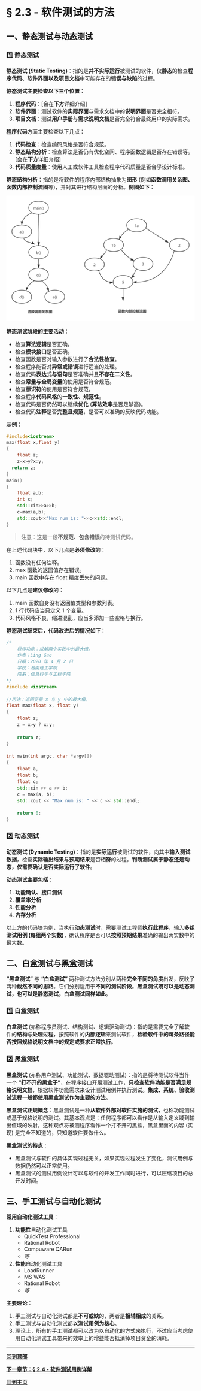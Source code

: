# § 2.3 - 软件测试的方法

## 一、静态测试与动态测试

### :one: 静态测试

**静态测试 (Static Testing)**：指的是**并不实际运行**被测试的软件，仅**静态**的检查**程序代码、软件界面以及项目文档**中可能存在的**错误与缺陷**的过程。

**静态测试主要检查以下三个位置**：

1. **程序代码**：[会在**下方**详细介绍]
2. **软件界面**：测试软件的**实际界面**与需求文档中的**说明界面**是否完全相符。
3. **项目文档**：测试**用户手册**与**需求说明文档**是否完全符合最终用户的实际需求。

**程序代码**方面主要检查以下几点：

1. **代码检查**：检查编码风格是否符合规范。
2. **静态结构分析**：检查算法是否仍有优化空间、程序函数逻辑是否存在错误等。[会在**下方**详细介绍]
3. **代码质量度量**：使用人工或软件工具检查程序代码质量是否合乎设计标准。

**静态结构分析**：指的是将软件的程序内部结构抽象为**图形** (例如**函数调用关系图、函数内部控制流图**等)，并对其进行结构层面的分析。**例图如下**：

![静态结构分析](https://github.com/Lingggao/Software-Testing-Basics/blob/master/%E7%AC%AC%E4%BA%8C%E7%AB%A0/2_3_%E9%9D%99%E6%80%81%E7%BB%93%E6%9E%84%E5%88%86%E6%9E%90.png?raw=true)

**静态测试阶段的主要活动**：

- 检查**算法逻辑**是否正确。
- 检查**模块接口**是否正确。
- 检查函数是否对输入参数进行了**合法性检查**。
- 检查程序能否对**异常或错误**进行适当的处理。
- 检查代码**表达式与语句**是否准确并且**不存在二义性**。
- 检查**常量与全局变量**的使用是否符合规范。
- 检查**标识符**的使用是否符合规范。
- 检查程序**代码风格**的**一致性、规范性**。
- 检查代码是否仍然可以继续**优化** (**算法效率**是否足够高)。
- 检查代码**注释**是否**完整且规范**，是否可以准确的反映代码功能。

**示例**：

``` c++
#include<iostream>
max(float x,float y)
{
    float z;
    z=x>y?x:y;
  return z;
}
main()
{
    float a,b;
    int c;
    std::cin>>a>>b;
    c=max(a,b);
    std::cout<<"Max num is: "<<c<<std::endl;
}
```

> 注意：这是一段**不规范、包含错误**的待测试代码。

在上述代码块中，以下几点是**必须修改**的：

1. 函数没有任何注释。
2. max 函数的返回值存在错误。
3. main 函数中存在 float 精度丢失的问题。

以下几点是**建议修改**的：

1. main 函数自身没有返回值类型和参数列表。
2. 1 行代码应当只定义 1 个变量。
3. 代码风格不良，缩进混乱，应当多添加一些空格与换行。

**静态测试结束后，代码改进后的情况如下**：

``` c++
/*
    程序功能：求解两个实数中的最大值。
    作者：Ling Gao
    日期：2020 年 4 月 2 日
    学校：湖南理工学院
    院系：信息科学与工程学院
*/
#include <iostream>

//用途：返回变量 x 与 y 中的最大值。
float max(float x, float y)
{
    float z;
    z = x>y ? x:y;
	
    return z;
}

int main(int argc, char *argv[])
{
    float a,
    float b;
    float c;
    std::cin >> a >> b;
    c = max(a, b);
    std::cout << "Max num is: " << c << std::endl;
	
    return 0;
}
```

### :two: 动态测试

**动态测试 (Dynamic Testing)**：指的是**实际运行**被测试的软件，向其中**输入测试数据**，检查**实际输出结果**与**预期结果**是否**相符**的过程。**判断测试属于静态还是动态，仅需要确认是否实际运行了软件**。

**动态测试主要包括**：

1. **功能确认、接口测试**
2. **覆盖率分析**
3. **性能分析**
4. **内存分析**

以上方的代码块为例，当执行**动态测试**时，需要测试工程师**执行此程序**，输入**多组测试用例 (每组两个实数)**，确认程序是否可以**按照预期结果**准确的输出两实数中的最大数。

## 二、白盒测试与黑盒测试

**“黑盒测试”** 与 **“白盒测试”** 两种测试方法分别从两种**完全不同的角度**出发，反映了两种**截然不同的思路**。它们分别适用于**不同的测试阶段**。**黑盒测试既可以是动态测试，也可以是静态测试，白盒测试同样如此**。

### :one: 白盒测试

**白盒测试** (亦称程序员测试、结构测试、逻辑驱动测试)：指的是需要完全了解软件的**结构**与**处理过程**，按照软件的**内部逻辑**来测试软件，**检验软件中的每条路径能否按照规格说明文档中的规定或要求正常执行**。

### :two: 黑盒测试

**黑盒测试** (亦称用户测试、功能测试、数据驱动测试)：指的是将待测试软件当作一个 **“打不开的黑盒子”**，在程序接口开展测试工作，**只检查软件功能是否满足规格说明文档**，根据软件功能需求来设计测试用例并执行测试。**集成、系统、验收测试流程一般都使用黑盒测试作为主要的方法**。

**黑盒测试正规概念**：黑盒测试是一种**从软件外部对软件实施的测试**，也称功能测试或基于规格说明的测试。其基本观点是：任何程序都可以看作是从输入定义域到输出值域的映射，这种观点将被测程序看作一个打不开的黑盒，黑盒里面的内容 (实现) 是完全不知道的，只知道软件要做什么。

**黑盒测试的特点**：

- 黑盒测试与软件的具体实现过程无关，如果实现过程发生了变化，测试用例与数据仍然可以正常使用。
- 黑盒测试的测试用例设计可以与软件的开发工作同时进行，可以压缩项目的总开发时间。

## 三、手工测试与自动化测试

**常用自动化测试工具**：

1. **功能性**自动化测试工具
	- QuickTest Professional
	- Rational Robot
	- Compuware QARun
	- *等*
2. **性能**自动化测试工具
	- LoadRunner
	- MS WAS
	- Rational Robot
	- *等*

**主要理论**：

1. 手工测试与自动化测试都是**不可或缺**的，两者是**相辅相成**的关系。
2. 手工测试与自动化测试都**以测试用例为核心**。
3. 理论上，所有的手工测试都可以改为以自动化的方式来执行，不过应当考虑使用自动化测试工具带来的效率上的增益能否抵消掉项目资金的消耗。

---
[**回到顶部**](https://github.com/Lingggao/Software-Testing-Basics/blob/master/%E7%AC%AC%E4%BA%8C%E7%AB%A0/2_3_%E8%BD%AF%E4%BB%B6%E6%B5%8B%E8%AF%95%E7%9A%84%E6%96%B9%E6%B3%95.md#-23---%E8%BD%AF%E4%BB%B6%E6%B5%8B%E8%AF%95%E7%9A%84%E6%96%B9%E6%B3%95)

[**下一章节：§ 2.4 - 软件测试用例详解**](https://github.com/Lingggao/Software-Testing-Basics/blob/master/%E7%AC%AC%E4%BA%8C%E7%AB%A0/2_4_%E8%BD%AF%E4%BB%B6%E6%B5%8B%E8%AF%95%E7%94%A8%E4%BE%8B%E8%AF%A6%E8%A7%A3.md#-24---%E8%BD%AF%E4%BB%B6%E6%B5%8B%E8%AF%95%E7%94%A8%E4%BE%8B%E8%AF%A6%E8%A7%A3)

[**回到主页**](https://github.com/Lingggao/Software-Testing-Basics#%E8%BD%AF%E4%BB%B6%E6%B5%8B%E8%AF%95%E5%9F%BA%E7%A1%80%E5%AD%A6%E4%B9%A0%E7%AC%94%E8%AE%B0)